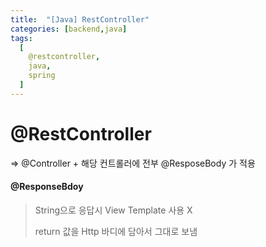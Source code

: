 ```yaml
---
title:  "[Java] RestController"
categories: [backend,java]
tags:
  [
    @restcontroller,
    java,
    spring
  ] 
---
```


# @RestController

=> @Controller + 해당 컨트롤러에 전부 @ResposeBody 가 적용



#### @ResponseBdoy 

>  String으로 응답시 View Template 사용 X
>
> return 값을 Http 바디에 담아서 그대로 보냄
